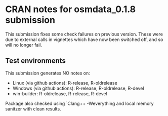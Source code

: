 # CRAN notes for osmdata_0.1.8 submission

This submission fixes some check failures on previous version. These were due to external calls in vignettes which have now been switched off, and so will no longer fail.

## Test environments

This submission generates NO notes on:

* Linux (via github actions): R-release, R-oldrelease
* Windows (via github actions): R-release, R-oldrelease, R-devel
* win-builder: R-oldrelease, R-release, R-devel

Package also checked using `Clang++ -Weverything and local memory sanitzer with clean results.
